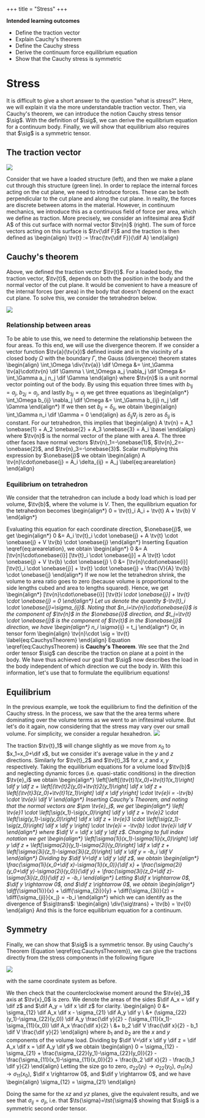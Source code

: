 +++
 title = "Stress"
+++

**Intended learning outcomes**
* Define the traction vector
* Explain Cauchy's theorem
* Define the Cauchy stress
* Derive the continuum force equilibrium equation
* Show that the Cauchy stress is symmetric

# Stress
It is difficult to give a short answer to the question "what is stress?". Here, we will explain it via the more understandable traction vector. Then, via Cauchy's theorem, we can introduce the notion Cauchy stress tensor $\sig$. With the definition of $\sig$, we can derive the equilibrium equation for a continuum body. Finally, we will show that equilibrium also requires that $\sig$ is a symmetric tensor. 

## The traction vector
![](/assets/traction.svg)

Consider that we have a loaded structure (left), and then we make a plane cut through this structure (green line). In order to replace the internal forces acting on the cut plane, we need to introduce forces. These can be both perpendicular to the cut plane and along the cut plane. In reality, the forces are discrete between atoms in the material. However, in continuum mechanics, we introduce this as a continuous field of force per area, which we define as traction. More precisely, we consider an infitesimal area $\dif A$ of this cut surface with normal vector $\tv{n}$ (right). The sum of force vectors acting on this surface is $\tv{\dif F}$ and the traction is then defined as
\begin{align}
\tv{t} := \frac{\tv{\dif F}}{\dif A}
\end{align}



## Cauchy's theorem
Above, we defined the traction vector $\tv{t}$. For a loaded body, the traction vector, $\tv{t}$, depends on both the position in the body and the normal vector of the cut plane. It would be convenient to have a measure of the internal forces (per area) in the body that doesn't depend on the exact cut plane. To solve this, we consider the tetrahedron below. 

![](/assets/StressTetrahedron.svg)

### Relationship between areas
To be able to use this, we need to determine the relationship between the four areas. To this end, we will use the divergence theorem. If we consider a vector function $\tv{a}(\tv{x})$ defined inside and in the viscinity of a closed body $\Omega$ with the boundary $\Gamma$, the Gauss (divergence) theorem states
\begin{align}
\int_\Omega \div{\tv{a}} \dif \Omega &= \int_\Gamma \tv{a}\cdot\tv{n} \dif \Gamma \\
\int_\Omega a_j \nabla_j \dif \Omega &= \int_\Gamma a_j n_j \dif \Gamma
\end{align}
where $\tv{n}$ is a unit normal vector pointing out of the body. By using this equation three times with $b_{1j}=a_j$, $b_{2j}=a_j$, and lastly $b_{3j}=a_j$ we get three equations as
\begin{align*}
\int_\Omega b_{ij} \nabla_j \dif \Omega &= \int_\Gamma b_{ij} n_j \dif \Gamma
\end{align*}
If we then set $b_{ij}=\delta_{ij}$, we obtain
\begin{align}
\int_\Gamma n_i \dif \Gamma = 0
\end{align}
as $\delta_{ij} \nabla_j$ is zero as $\delta_{ij}$ is constant. 
For our tetrahedron, this implies that
\begin{align}
A \tv{n} = A_1 \onebase{1} + A_2 \onebase{2} + A_3 \onebase{3} = A_i \basei
\end{align}
where $\tv{n}$ is the normal vector of the plane with area $A$. The three other faces have normal vectors $\tv{n}_1=-\onebase{1}$, $\tv{n}_2=-\onebase{2}$, and $\tv{n}_3=-\onebase{3}$. Scalar multiplying this expression by $\onebase{j}$ we obtain 
\begin{align}
A \tv{n}\cdot\onebase{j} = A_i \delta_{ij} = A_j \label{eq:arearelation}
\end{align}

### Equilibrium on tetrahedron
We consider that the tetrahedron can include a body load which is load per volume, $\tv{b}$, where the volume is $V$. Then, the equilibrium equation for the tetrahedron becomes
\begin{align*}
0 = \tv{t}_i A_i + \tv{t} A + \tv{b} V
\end{align*}

Evaluating this equation for each coordinate direction, $\onebase{j}$, we get
\begin{align*}
0 &= A_i \tv{t}_i \cdot \onebase{j} + A \tv{t} \cdot \onebase{j} + V \tv{b} \cdot \onebase{j}
\end{align*}
Inserting Equation \eqref{eq:arearelation}, we obtain
\begin{align*}
0 &= A [\tv{n}\cdot\onebase{i}] [\tv{t}_i \cdot \onebase{j}] + A \tv{t} \cdot \onebase{j} + V \tv{b} \cdot \onebase{j} \\
0 &= [\tv{n}\cdot\onebase{i}] [\tv{t}_i \cdot \onebase{j}] + \tv{t} \cdot \onebase{j} + \frac{V}{A} \tv{b} \cdot \onebase{j}
\end{align*}
If we now let the tetrahedron shrink, the volume to area ratio goes to zero (because volume is proportional to the side lengths cubed and area to lengths squared). Hence, we get
\begin{align*}
[\tv{n}\cdot\onebase{i}] [\tv{t}_i \cdot \onebase{j}] + \tv{t} \cdot \onebase{j} = 0
\end{align*}
Let us denote the quantity $-\tv{t}_i \cdot \onebase{j}=\sigma_{ij}$. Noting that $n_i=\tv{n}\cdot\onebase{i}$ is the component of $\tv{n}$ in the $\onebase{i}$ direction, and $t_j=\tv{t} \cdot \onebase{j}$ is the component of $\tv{t}$ in the $\onebase{j}$ direction, we have 
\begin{align*}
n_i \sigma_{ij} = t_j
\end{align*}
Or, in tensor form
\begin{align}
\tv{n}\cdot \sig = \tv{t} \label{eq:CauchysTheorem}
\end{align}
Equation \eqref{eq:CauchysTheorem} is **Cauchy's Theorem**. We see that the 2nd order tensor $\sig$ can describe the traction on plane at a point in the body. We have thus achieved our goal that $\sig$ now describes the load in the body independent of which direction we cut the body in. With this information, let's use that to formulate the equilibrium equations!

## Equilibrium
In the previous example, we took the equilibrium to find the definition of the Cauchy stress. In the process, we saw that the the area terms where dominating over the volume terms as we went to an infitesimal volume. But let's do it again, now considering that the stress may vary over our small volume. For simplicity, we consider a regular hexahedron.
![](/assets/StressCube.svg)

The traction $\tv{t}_1$ will change slightly as we move from $x_0$ to $x_1=x_0+\dif x$, but we consider it's average value in the $y$ and $z$ directions. Similarly for $\tv{t}_2$ and $\tv{t}_3$ for $x,z$ and $x,y$ respectively. Taking the equilibrium equations for a volume load $\tv{b}$ and neglecting dynamic forces (i.e. quasi-static conditions) in the direction $\tv{e}_i$ we obtain
\begin{align*}
\left[\left[(\tv{t}_1(x_0)+\tv{t}_1(x_1)\right] \dif y \dif z + \left[(\tv{t}_2(y_0)+\tv{t}_2(y_1)\right] \dif x \dif z + \left[(\tv{t}_3(z_0)+\tv{t}_1(z_1)\right] \dif x \dif y\right] \cdot \tv{e}_i = -\tv{b} \cdot \tv{e}_i \dif V
\end{align*}
Inserting Cauchy's Theorem, and noting that the normal vectors are $\pm \tv{e}_j$, we get
\begin{align*}
\left[
\tv{e}_1 \cdot \left[\sig(x_1)-\sig(x_0)\right] \dif y \dif z + 
\tv{e}_2 \cdot \left[\sig(y_1)-\sig(y_0)\right] \dif x \dif z + 
\tv{e}_3 \cdot \left[\sig(z_1)-\sig(z_0)\right] \dif x \dif y
\right] \cdot \tv{e}_i = -\tv{b} \cdot \tv{e}_i \dif V
\end{align*}
where $\dif V = \dif x \dif y \dif z$. Changing to full index notation we get
\begin{align*}
\left[\sigma_{1i}(x_1)-\sigma_{1i}(x_0)\right] \dif y \dif z + \left[\sigma_{2i}(y_1)-\sigma_{2i}(y_0)\right] \dif x \dif z + \left[\sigma_{3i}(z_1)-\sigma_{3i}(z_0)\right] \dif x \dif y = -b_i \dif V
\end{align*}
Dividing by $\dif V=\dif x \dif y \dif z$, we obtain
\begin{align*}
\frac{\sigma_{1i}(x_0+\dif x)-\sigma_{1i}(x_0)}{\dif x} + \frac{\sigma_{2i}(y_0+\dif y)-\sigma_{2i}(y_0)}{\dif y} + \frac{\sigma_{3i}(z_0+\dif z)-\sigma_{3i}(z_0)}{\dif z} = -b_i
\end{align*}
Letting $\dif x \rightarrow 0$, $\dif y \rightarrow 0$, and $\dif z \rightarrow 0$, we obtain
\begin{align*}
\diff{\sigma_{1i}}{x} + \diff{\sigma_{2i}}{y} + \diff{\sigma_{3i}}{z} = \diff{\sigma_{ji}}{x_j} = -b_i
\end{align*}
which we can identify as the divergence of $\sig\trans$:
\begin{align}
\div{\sig\trans} + \tv{b} = \tv{0}
\end{align}
And this is the force equilibrium equation for a continuum. 

## Symmetry
Finally, we can show that $\sig$ is a symmetric tensor. By using Cauchy's Theorem (Equation \eqref{eq:CauchysTheorem}), we can give the tractions directly from the stress components in the following figure

![](/assets/StressSquare.svg)

with the same coordinate system as before. 

We then check that the counterclockwise moment around the $\tv{e}_3$ axis at $\tv{x}_0$ is zero. We denote the areas of the sides $\dif A_x = \dif y \dif z$ and $\dif A_y = \dif x \dif z$ for clarity.
\begin{align}
0 &= \sigma_{12} \dif A_x \dif x  - \sigma_{21} \dif A_y \dif y  \\
 &+ (\sigma_{22}(y_1)-\sigma_{22}(y_0)) \dif A_y \frac{\dif y}{2} - (\sigma_{11}(x_1)-\sigma_{11}(x_0)) \dif A_x \frac{\dif x}{2} \\
 &+ b_2 \dif V \frac{\dif x}{2} - b_1 \dif V \frac{\dif y}{2} 
\end{align}
where $b_1$ and $b_2$ are the $x$ and $y$ components of the volume load. Dividing by $\dif V=\dif x \dif y \dif z = \dif A_x \dif x = \dif A_y \dif y$ we obtain
\begin{align}
0 = \sigma_{12} - \sigma_{21} + \frac{\sigma_{22}(y_1)-\sigma_{22}(y_0)}{2} - \frac{\sigma_{11}(x_1)-\sigma_{11}(x_0)}{2} + \frac{b_2 \dif x}{2} - \frac{b_1 \dif y}{2}
\end{align}
Letting the size go to zero, $\sigma_{22}(y_1) \rightarrow \sigma_{22}(y_0)$, $\sigma_{11}(x_1) \rightarrow \sigma_{11}(x_0)$, $\dif x \rightarrow 0$, and $\dif y \rightarrow 0$, and we have
\begin{align}
\sigma_{12} = \sigma_{21}
\end{align}

Doing the same for the $xz$ and $yz$ planes, give the equivalent results, and we see that $\sigma_{ij}=\sigma_{ji}$, i.e. that $\ts{\sigma}=\tst{\sigma}$ showing that $\sig$ is a symmetric second order tensor. 
